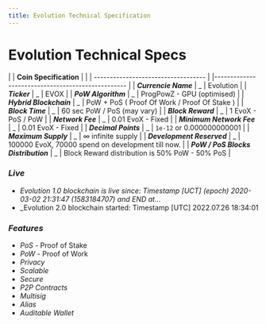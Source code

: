 ```yaml
---
title: Evolution Technical Specification
---
```

# Evolution Technical Specs

|                                     | **Coin Specification** |                                                   |
| ----------------------------------- |                        |-------------------------------------------------- |
| **_Currencie Name_**                |    _                   | Evolution                                         |
| **_Ticker_**                        |    _                   | EVOX                                              |
| **_PoW Algorithm_**                 |    _                   | ProgPowZ - GPU (optimised)                        |
| **_Hybrid Blockchain_**             |    _                   | PoW + PoS ( Proof Of Work / Proof Of Stake )                                        |
| **_Block Time_**                    |    _                   | 60 sec PoW / PoS (may vary)                       |
| **_Block Reward_**                  |    _                   | 1 EvoX - PoS / PoW                                |
| **_Network Fee_**                   |    _                   | 0.01 EvoX - Fixed                                 |
| **_Minimum Network Fee_**           |    _                   | 0.01 EvoX - Fixed                                 |
| **_Decimal Points_**                |    _                   | `1e-12` or 0.000000000001                         |
| **_Maximum Supply_**                |    _                   | ∞ infinite supply                                 |
| **_Development Reserved_**          |    _                   | 100000 EvoX, 70000 spend on development till now. |
| **_PoW / PoS Blocks Distribution_** |    _                   | Block Reward distribution is 50% PoW - 50% PoS    |

### **_Live_**

* _Evolution 1.0 blockchain is live since: Timestamp [UCT] (epoch) 2020-03-02 21:31:47 (1583184707) and END at..._
* _Evolution 2.0 blockchain started: Timestamp [UTC] 2022.07.26 18:34:01

### **_Features_**

- _PoS_ - Proof of Stake
- _PoW_ - Proof of Work
- _Privacy_
- _Scalable_
- _Secure_
- _P2P Contracts_
- _Multisig_
- _Alias_
- _Auditable Wallet_


<!--### **_Sender Privacy_**

* _Ring Signatures_
    * The ring size is 11 (10 decoys)
    * Private by default

* _Recipient Privacy_

    * Stealth Addresses
    * Assurance: _strong_   -->
